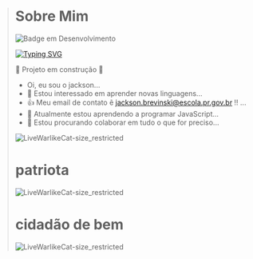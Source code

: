 > # Sobre Mim
>
> ![Badge em Desenvolvimento](http://img.shields.io/static/v1?label=STATUS&message=EM%20DESENVOLVIMENTO&color=GREEN&style=for-the-badge)
>
>[![Typing SVG](https://readme-typing-svg.herokuapp.com/?color=00bfbf&size=35&center=true&vCenter=true&width=1000&lines=HEY,+MY+NAME+is+Jackson+Brevinski;I'm+16+years+old;I+from+Brasil,+PR;astalavista+baby!+:%29)](https://git.io/typing-svg)
>
> :construction: Projeto em construção :construction:
>
> -  Oi, eu sou o jackson...
> - 👀 Estou interessado em aprender novas linguagens...
> - 👍 Meu email de contato ẽ jackson.brevinski@escola.pr.gov.br !! ...
> - 🌱 Atualmente estou aprendendo a programar JavaScript...
> - 💞️ Estou procurando colaborar em tudo o que for preciso...
>
> ![LiveWarlikeCat-size_restricted](https://encrypted-tbn0.gstatic.com/images?q=tbn:ANd9GcSpYqmpKCAX_MECQO--qOwSo7z8IDLK2D7Xgw&usqp=CAU)
>
># patriota
>
>![LiveWarlikeCat-size_restricted](https://encrypted-tbn0.gstatic.com/images?q=tbn:ANd9GcRug0lN-n1fWaoT6-eL-QFGqMAwK3e0C81NAg&usqp=CAU)
>
># cidadão de bem
>
>![LiveWarlikeCat-size_restricted](https://encrypted-tbn0.gstatic.com/images?q=tbn:ANd9GcSUBO9GEM4jtFlUz6lJNuek92rZ91NG0_ftPw&usqp=CAU)
